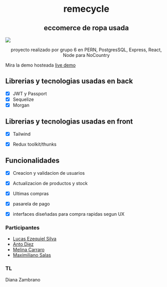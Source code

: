 # <h1 align="center" color="red">remecycle</h1>

<h2 align="center" > eccomerce de ropa usada </h2>

![](https://cdn.discordapp.com/attachments/935948268880404510/1015548299664699545/unknown.png)


<p align="center" > proyecto realizado por grupo 6 en PERN, PostgresSQL, Express, React, Node para NoCountry</p>

Mira la demo hosteada [live demo](https://.herokuapp.com/)

## Librerias y tecnologias usadas en back

- [x] JWT y Passport
- [x] Sequelize
- [x] Morgan

## Librerias y tecnologias usadas en front


- [x] Tailwind
- [x] Redux toolkit/thunks


## Funcionalidades

- [x] Creacion y validacion de usuarios
- [x] Actualizacion  de productos y stock
- [x] Ultimas compras
- [x] pasarela de pago
- [x] interfaces diseñadas para compra rapidas segun UX


### Participantes

- [Lucas Ezequiel Silva](https://github.com/LucasEzequielSilva)
- [Anto Diez](https://github.com/DiezAntonella)
- [Melina Carraro](https://github.com/Meellcarraro)
- [Maximiliano Salas](https://github.com/Maxirx)

### TL
Diana Zambrano 
